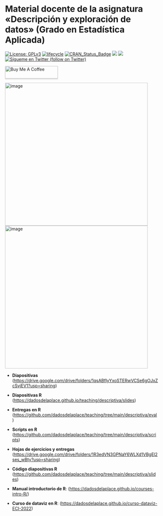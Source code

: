 Material docente de la asignatura «Descripción y exploración de datos» (Grado en Estadística Aplicada)
======

[![License:
GPLv3](https://img.shields.io/badge/license-GPLv3-blue.svg)](https://www.gnu.org/licenses/gpl-3.0)
[![lifecycle](https://img.shields.io/badge/lifecycle-stable-green.svg)](https://www.tidyverse.org/lifecycle/#stable)
[![CRAN\_Status\_Badge](http://www.r-pkg.org/badges/version/icon)](https://cran.r-project.org/package=icons)
<a href="https://github.com/dadosdelaplace/hilostwitter/graphs/contributors" alt="Contributors"> <img src="https://img.shields.io/github/contributors/dadosdelaplace/hilostwitter" /></a>
<a href="https://github.com/dadosdelaplace/hilostwitter/pulse" alt="Activity"> <img src="https://img.shields.io/github/commit-activity/m/dadosdelaplace/hilostwitter" /></a>
<a href="https://twitter.com/intent/follow?screen_name=dadosdelaplace"> <img src="https://img.shields.io/twitter/follow/dadosdelaplace?style=social&logo=twitter"
            alt="Sígueme en Twitter (follow on Twitter)"></a>

<div align="left">

<a href="https://www.buymeacoffee.com/dadosdelaplace" target="_blank"><img src="https://www.buymeacoffee.com/assets/img/custom_images/orange_img.png" alt="Buy Me A Coffee" style="height: 41px !important;width: 174px !important;box-shadow: 0px 3px 2px 0px rgba(190, 190, 190, 0.5) !important;-webkit-box-shadow: 0px 3px 2px 0px rgba(190, 190, 190, 0.5) !important;" ></a>

<img width="470" alt="image" src="https://user-images.githubusercontent.com/26646492/190828763-4d863ca5-67b7-4d8f-8e1b-9a84f175309c.png">
<img width="470" alt="image" src="https://user-images.githubusercontent.com/26646492/190829320-2db7b042-1353-4f79-95c2-c92aa7282a67.png">

            
* **Diapositivas** (https://drive.google.com/drive/folders/1qsABfIyYxoSTERwVCSe6gOJxZcSvjEV1?usp=sharing)

* **Diapositivas R** (https://dadosdelaplace.github.io/teaching/descriptiva/slides)

* **Entregas en R** (https://github.com/dadosdelaplace/teaching/tree/main/descriptiva/eval)

* **Scripts en R** (https://github.com/dadosdelaplace/teaching/tree/main/descriptiva/scripts)

* **Hojas de ejercicios y entregas** (https://drive.google.com/drive/folders/1R3edVN3GPNaY6WLXd1VBgEl2ses_wBty?usp=sharing)

* **Código diapositivas R** (https://github.com/dadosdelaplace/teaching/tree/main/descriptiva/slides)
                        
* **Manual introductorio de R**: (https://dadosdelaplace.github.io/courses-intro-R/)

* **Curso de dataviz en R**: (https://dadosdelaplace.github.io/curso-dataviz-ECI-2022)
            
